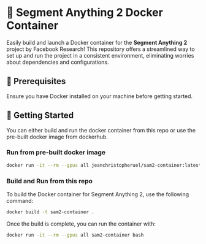 # 🚀 Segment Anything 2 Docker Container

Easily build and launch a Docker container for the **Segment Anything 2** project by Facebook Research! This repository offers a streamlined way to set up and run the project in a consistent environment, eliminating worries about dependencies and configurations.

## 🔧 Prerequisites

Ensure you have Docker installed on your machine before getting started.

## 🚀 Getting Started

You can either build and run the docker container from this repo or use the pre-built docker image from dockerhub. 

### Run from pre-built docker image
```sh
docker run -it --rm --gpus all jeanchristopheruel/sam2-container:latest bash
```

### Build and Run from this repo

To build the Docker container for Segment Anything 2, use the following command:
```sh
docker build -t sam2-container .
```

Once the build is complete, you can run the container with: 
```sh
docker run -it --rm --gpus all sam2-container bash
```


